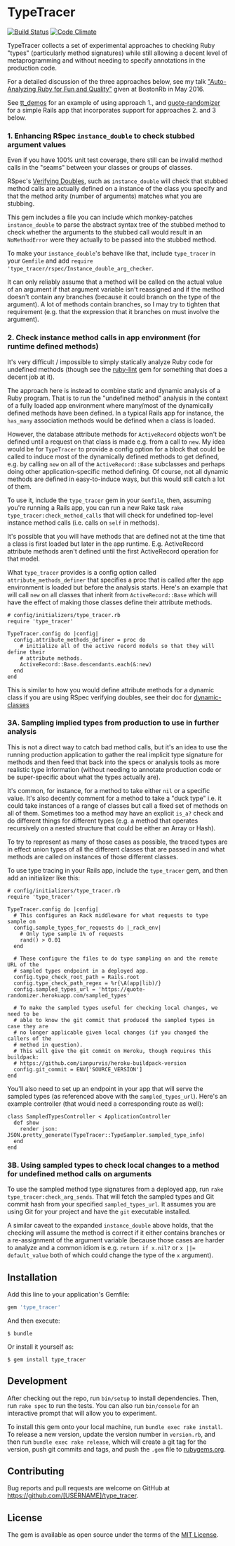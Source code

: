 # TypeTracer

[![Build Status](https://travis-ci.org/draffensperger/type_tracer.svg?branch=master)](https://travis-ci.org/draffensperger/type_tracer) [![Code Climate](https://codeclimate.com/github/draffensperger/type_tracer.png)](https://codeclimate.com/github/draffensperger/type_tracer)

TypeTracer collects a set of experimental approaches to checking Ruby
"types" (particularly method signatures) while still allowing a decent level of
metaprogramming and without needing to specify annotations in the production
code.

For a detailed discussion of the three approaches below, see my talk
["Auto-Analyzing Ruby for Fun and Quality"](https://www.youtube.com/watch?v=dWSTDL7t4Rw)
given at BostonRb in May 2016.

See [tt_demos](https://github.com/draffensperger/tt_demos) for an example of using
approach 1.,
and [quote-randomizer](https://github.com/draffensperger/quote-randomizer)
for a simple Rails app that incorporates support for approaches 2. and 3 below.

### 1. Enhancing RSpec `instance_double` to check stubbed argument values

Even if you have 100% unit test coverage, there still can be invalid method
calls in the "seams" between your classes or groups of classes.

RSpec's [Verifying Doubles](https://relishapp.com/rspec/rspec-mocks/docs/verifying-doubles),
such as `instance_double` will check that stubbed method calls are actually
defined on a instance of the class you specify and that the method arity (number
of arguments) matches what you are stubbing.

This gem includes a file you can include which monkey-patches `instance_double`
to parse the abstract syntax tree of the stubbed method to check whether the
arguments to the stubbed call would result in an `NoMethodError` were they actually to be passed into the stubbed method.

To make your `instance_double`'s behave like that, include `type_tracer` in your
`Gemfile` and add `require 'type_tracer/rspec/Instance_double_arg_checker`.

It can only reliably assume that a method will be called on the actual value of
an argument if that argument variable isn't reassigned and if the method doesn't
contain any branches (because it could branch on the type of the argument). A
lot of methods contain branches, so I may try to tighten that requirement (e.g.
that the expression that it branches on must involve the argument).

### 2. Check instance method calls in app environment (for runtime defined methods)

It's very difficult / impossible to simply statically analyze Ruby code for
undefined methods (though see the
[ruby-lint](https://github.com/YorickPeterse/ruby-lint) gem for something that
does a decent job at it).

The approach here is instead to combine static and dynamic analysis of a Ruby program.
That is to run the "undefined method" analysis in the context of a fully loaded
app environment where many/most of the dynamically defined methods have been
defined. In a typical Rails app for instance, the `has_many` association methods
would be defined when a class is loaded.

However, the database attribute methods for `ActiveRecord` objects won't be
defined until a request on that class is made e.g. from a call to `new`. My idea
would be for `TypeTracer` to provide a config option for a block that could be
called to induce most of the dynamically defined methods to get defined, e.g. by
calling `new` on all of the `ActiveRecord::Base` subclasses and perhaps doing
other application-specific method defining. Of course, not all dynamic methods
are defined in easy-to-induce ways, but this would still catch a lot of them.

To use it, include the `type_tracer` gem in your `Gemfile`, then, assuming
you're running a Rails app, you can run a new Rake task
`rake type_tracer:check_method_calls` that will check for undefined top-level
instance method calls (i.e. calls on `self` in methods).

It's possible that you will have methods that are defined not at the time that a
class is first loaded but later in the app runtime. E.g. ActiveRecord attribute
methods aren't defined until the first ActiveRecord operation for that model.

What `type_tracer` provides is a config option called `attribute_methods_definer`
that specifies a proc that is called after the app environment is loaded but
before the analysis starts. Here's an example that will call `new` on all
classes that inherit from `ActiveRecord::Base` which will have the effect of
making those classes define their attribute methods.

```
# config/initializers/type_tracer.rb
require 'type_tracer'

TypeTracer.config do |config|
  config.attribute_methods_definer = proc do
    # initialize all of the active record models so that they will define their
    # attribute methods.
    ActiveRecord::Base.descendants.each(&:new)
  end
end
```

This is similar to how you would define attribute methods for a dynamic class if
you are using RSpec verifying doubles, see their doc for
[dynamic-classes](https://relishapp.com/rspec/rspec-mocks/docs/verifying-doubles/dynamic-classes)

### 3A. Sampling implied types from production to use in further analysis

This is not a direct way to catch bad method calls, but it's an idea to use the
running production application to gather the real implicit type signature for
methods and then feed that back into the specs or analysis tools as more
realistic type information (without needing to annotate production code or be
super-specific about what the types actually are).

It's common, for instance, for a method to take either `nil` or a specific value.
It's also decently comment for a method to take a "duck type" i.e. it could take
instances of a range of classes but call a fixed set of methods on all of them.
Sometimes too a method may have an explicit `is_a?` check and do different
things for different types (e.g. a method that operates recursively on a nested
structure that could be either an Array or Hash).

To try to represent as many of those cases as possible, the traced types are in
effect union types of all the different classes that are passed in and what
methods are called on instances of those different classes.

To use type tracing in your Rails app, include the `type_tracer` gem, and then
add an initializer like this:

```
# config/initializers/type_tracer.rb
require 'type_tracer'

TypeTracer.config do |config|
  # This configures an Rack middleware for what requests to type sample on
  config.sample_types_for_requests do |_rack_env|
    # Only type sample 1% of requests
    rand() > 0.01
  end

  # These configure the files to do type sampling on and the remote URL of the
  # sampled types endpoint in a deployed app.
  config.type_check_root_path = Rails.root
  config.type_check_path_regex = %r{\A(app|lib)/}
  config.sampled_types_url = 'https://quote-randomizer.herokuapp.com/sampled_types'

  # To make the sampled types useful for checking local changes, we need to be
  # able to know the git commit that produced the sampled types in case they are
  # no longer applicable given local changes (if you changed the callers of the
  # method in question).
  # This will give the git commit on Heroku, though requires this buildpack:
  # https://github.com/ianpurvis/heroku-buildpack-version
  config.git_commit = ENV['SOURCE_VERSION']
end
```

You'll also need to set up an endpoint in your app that will serve the sampled
types (as referenced above with the `sampled_types_url`). Here's an example
controller (that would need a corresponding route as well):

```
class SampledTypesController < ApplicationController
  def show
    render json: JSON.pretty_generate(TypeTracer::TypeSampler.sampled_type_info)
  end
end
```

### 3B. Using sampled types to check local changes to a method for undefined method calls on arguments

To use the sampled method type signatures from a deployed app, run
`rake type_tracer:check_arg_sends`. That will fetch the sampled types and Git
commit hash from your specified `sampled_types_url`. It assumes you are using
Git for your project and have the `git` executable installed.

A similar caveat to the expanded `instance_double` above holds, that the
checking will assume the method is correct if it either contains branches or a
re-assignment of the argument variable (because those cases are harder to
analyze and a common idiom is e.g. `return if x.nil?` or `x ||= default_value`
both of which could change the type of the `x` argument).

## Installation

Add this line to your application's Gemfile:

```ruby
gem 'type_tracer'
```

And then execute:

    $ bundle

Or install it yourself as:

    $ gem install type_tracer

## Development

After checking out the repo, run `bin/setup` to install dependencies. Then, run `rake spec` to run the tests. You can also run `bin/console` for an interactive prompt that will allow you to experiment.

To install this gem onto your local machine, run `bundle exec rake install`. To release a new version, update the version number in `version.rb`, and then run `bundle exec rake release`, which will create a git tag for the version, push git commits and tags, and push the `.gem` file to [rubygems.org](https://rubygems.org).

## Contributing

Bug reports and pull requests are welcome on GitHub at https://github.com/[USERNAME]/type_tracer.

## License

The gem is available as open source under the terms of the [MIT License](http://opensource.org/licenses/MIT).

